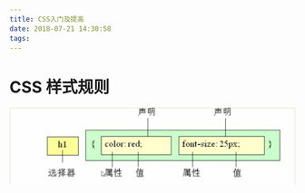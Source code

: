 ```yaml
---
title: CSS入门及提高
date: 2018-07-21 14:30:58
tags:
---
```


# CSS 样式规则

![CSS入门及提高](CSS入门及提高/CSS样式规则.png)

